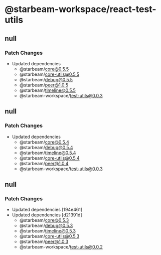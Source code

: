 # @starbeam-workspace/react-test-utils

## null

### Patch Changes

- Updated dependencies
  - @starbeam/core@0.5.5
  - @starbeam/core-utils@0.5.5
  - @starbeam/debug@0.5.5
  - @starbeam/peer@1.0.5
  - @starbeam/timeline@0.5.5
  - @starbeam-workspace/test-utils@0.0.3

## null

### Patch Changes

- Updated dependencies
  - @starbeam/core@0.5.4
  - @starbeam/debug@0.5.4
  - @starbeam/timeline@0.5.4
  - @starbeam/core-utils@0.5.4
  - @starbeam/peer@1.0.4
  - @starbeam-workspace/test-utils@0.0.3

## null

### Patch Changes

- Updated dependencies [194e461]
- Updated dependencies [d21391d]
  - @starbeam/core@0.5.3
  - @starbeam/debug@0.5.3
  - @starbeam/timeline@0.5.3
  - @starbeam/core-utils@0.5.3
  - @starbeam/peer@1.0.3
  - @starbeam-workspace/test-utils@0.0.2
